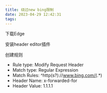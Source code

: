 ```yaml
---
title: 绕过new bing限制
date: 2023-04-29 12:42:31
tags:
---
```


下载Edge

安装header editor插件

创建规则
* Rule type: Modify Request Header
* Match type: Regular Expression
* Match Rules: ^http(s?)://www.bing.com/(.*)
* Header Name: x-forwarded-for
* Header Value: 1.1.1.1

